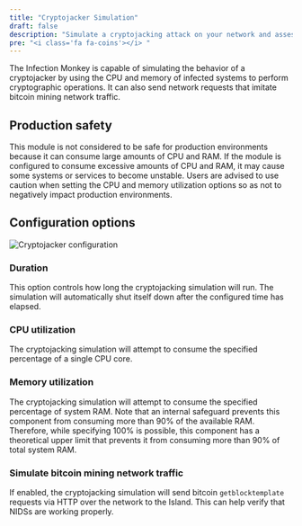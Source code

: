 ```yaml
---
title: "Cryptojacker Simulation"
draft: false
description: "Simulate a cryptojacking attack on your network and assess the potential damage."
pre: "<i class='fa fa-coins'></i> "
---
```


The Infection Monkey is capable of simulating the behavior of a cryptojacker by
using the CPU and memory of infected systems to perform cryptographic
operations. It can also send network requests that imitate bitcoin mining
network traffic.

## Production safety

This module is not considered to be safe for production environments because
it can consume large amounts of CPU and RAM. If the module is configured to
consume excessive amounts of CPU and RAM, it may cause some systems or services
to become unstable. Users are advised to use caution when setting the CPU and
memory utilization options so as not to negatively impact production
environments.

## Configuration options
![Cryptojacker configuration](/images/island/configuration_page/cryptojacker_configuration.png "Cryptojacker configuration")
### Duration
This option controls how long the cryptojacking simulation will run. The
simulation will automatically shut itself down after the configured time has
elapsed.

### CPU utilization
The cryptojacking simulation will attempt to consume the specified percentage
of a single CPU core.

### Memory utilization
The cryptojacking simulation will attempt to consume the specified percentage
of system RAM. Note that an internal safeguard prevents this component from
consuming more than 90% of the available RAM. Therefore, while specifying 100%
is possible, this component has a theoretical upper limit that prevents it from
consuming more than 90% of total system RAM.

### Simulate bitcoin mining network traffic
If enabled, the cryptojacking simulation will send bitcoin `getblocktemplate`
requests via HTTP over the network to the Island. This can help verify that
NIDSs are working properly.
